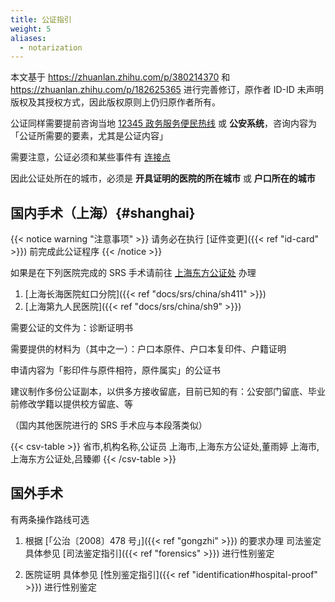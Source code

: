 ```yaml
---
title: 公证指引
weight: 5
aliases:
  - notarization
---
```


本文基于 <https://zhuanlan.zhihu.com/p/380214370> 和 <https://zhuanlan.zhihu.com/p/182625365> 进行完善修订，原作者 ID-ID 未声明版权及其授权方式，因此版权原则上仍归原作者所有。

公证同样需要提前咨询当地 [12345 政务服务便民热线][12345] 或 **公安系统**，咨询内容为「公证所需要的要素，尤其是公证内容」

需要注意，公证必须和某些事件有 [连接点](https://baike.baidu.com/item/连接点)

因此公证处所在的城市，必须是 **开具证明的医院的所在城市** 或 **户口所在的城市**

[12345]: https://baike.baidu.com/item/12345

## 国内手术（上海）{#shanghai}

{{< notice warning "注意事项" >}}
请务必在执行 [证件变更]({{< ref "id-card" >}}) 前完成此公证程序
{{< /notice >}}

如果是在下列医院完成的 SRS 手术请前往 [上海东方公证处](https://amap.com/place/B0FFGY5EOR) 办理

1. [上海长海医院虹口分院]({{< ref "docs/srs/china/sh411" >}})
1. [上海第九人民医院]({{< ref "docs/srs/china/sh9" >}})

需要公证的文件为：诊断证明书

需要提供的材料为（其中之一）：户口本原件、户口本复印件、户籍证明

申请内容为「影印件与原件相符，原件属实」的公证书

建议制作多份公证副本，以供多方接收留底，目前已知的有：公安部门留底、毕业前修改学籍以提供校方留底、等

（国内其他医院进行的 SRS 手术应与本段落类似）

{{< csv-table >}}
省市,机构名称,公证员
上海市,上海东方公证处,董雨婷
上海市,上海东方公证处,吕臻卿
{{< /csv-table >}}

## 国外手术

有两条操作路线可选

1. 根据 [「公治〔2008〕478 号」]({{< ref "gongzhi" >}}) 的要求办理 司法鉴定
   具体参见 [司法鉴定指引]({{< ref "forensics" >}}) 进行性别鉴定

1. 医院证明
   具体参见 [性別鉴定指引]({{< ref "identification#hospital-proof" >}}) 进行性别鉴定
